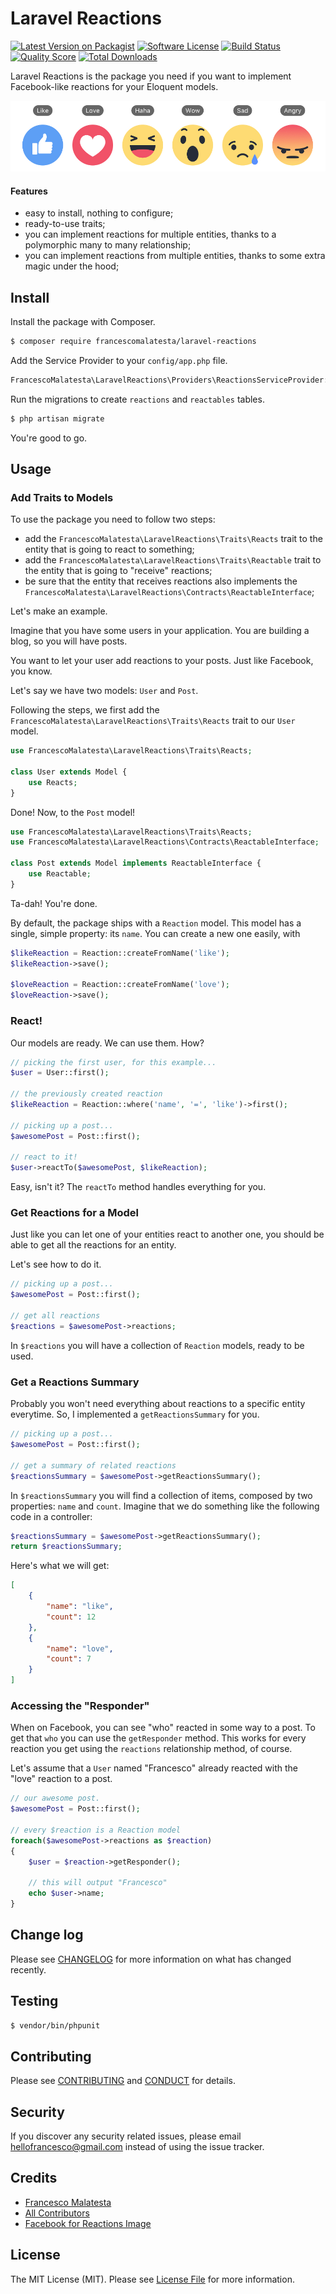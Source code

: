 # Laravel Reactions

[![Latest Version on Packagist][ico-version]][link-packagist]
[![Software License][ico-license]](LICENSE.md)
[![Build Status][ico-travis]][link-travis]
[![Quality Score][ico-code-quality]][link-code-quality]
[![Total Downloads][ico-downloads]][link-downloads]

Laravel Reactions is the package you need if you want to implement Facebook-like reactions for your Eloquent models.

![](reactions.jpeg)

#### Features

* easy to install, nothing to configure;
* ready-to-use traits;
* you can implement reactions for multiple entities, thanks to a polymorphic many to many relationship;
* you can implement reactions from multiple entities, thanks to some extra magic under the hood;

## Install

Install the package with Composer.

``` bash
$ composer require francescomalatesta/laravel-reactions
```

Add the Service Provider to your `config/app.php` file.

```php
FrancescoMalatesta\LaravelReactions\Providers\ReactionsServiceProvider::class,
```

Run the migrations to create `reactions` and `reactables` tables.

```bash
$ php artisan migrate
```

You're good to go.

## Usage

### Add Traits to Models

To use the package you need to follow two steps:

* add the `FrancescoMalatesta\LaravelReactions\Traits\Reacts` trait to the entity that is going to react to something;
* add the `FrancescoMalatesta\LaravelReactions\Traits\Reactable` trait to the entity that is going to "receive" reactions;
* be sure that the entity that receives reactions also implements the `FrancescoMalatesta\LaravelReactions\Contracts\ReactableInterface`;

Let's make an example.

Imagine that you have some users in your application. You are building a blog, so you will have posts.

You want to let your user add reactions to your posts. Just like Facebook, you know.

Let's say we have two models: `User` and `Post`.

Following the steps, we first add the `FrancescoMalatesta\LaravelReactions\Traits\Reacts` trait to our `User` model.

```php
use FrancescoMalatesta\LaravelReactions\Traits\Reacts;

class User extends Model {
    use Reacts;
}
```

Done! Now, to the `Post` model!

```php
use FrancescoMalatesta\LaravelReactions\Traits\Reacts;
use FrancescoMalatesta\LaravelReactions\Contracts\ReactableInterface;

class Post extends Model implements ReactableInterface {
    use Reactable;
}
```

Ta-dah! You're done. 

By default, the package ships with a `Reaction` model. This model has a single, simple property: its `name`. You can create a new one easily, with

```php
$likeReaction = Reaction::createFromName('like');
$likeReaction->save();

$loveReaction = Reaction::createFromName('love');
$loveReaction->save();
```

### React!

Our models are ready. We can use them. How?

```php
// picking the first user, for this example...
$user = User::first();

// the previously created reaction
$likeReaction = Reaction::where('name', '=', 'like')->first();

// picking up a post...
$awesomePost = Post::first();

// react to it!
$user->reactTo($awesomePost, $likeReaction);
```

Easy, isn't it? The `reactTo` method handles everything for you.

### Get Reactions for a Model

Just like you can let one of your entities react to another one, you should be able to get all the reactions for an entity.

Let's see how to do it.

```php
// picking up a post...
$awesomePost = Post::first();

// get all reactions
$reactions = $awesomePost->reactions;
```

In `$reactions` you will have a collection of `Reaction` models, ready to be used.

### Get a Reactions Summary

Probably you won't need everything about reactions to a specific entity everytime. So, I implemented a `getReactionsSummary` for you.

```php
// picking up a post...
$awesomePost = Post::first();

// get a summary of related reactions
$reactionsSummary = $awesomePost->getReactionsSummary();
```

In `$reactionsSummary` you will find a collection of items, composed by two properties: `name` and `count`. Imagine that we do something like the following code in a controller:

```php
$reactionsSummary = $awesomePost->getReactionsSummary();
return $reactionsSummary;
```

Here's what we will get:

```json
[
    {
        "name": "like",
        "count": 12
    },
    {
        "name": "love",
        "count": 7
    }
]
```

### Accessing the "Responder"

When on Facebook, you can see "who" reacted in some way to a post. To get that `who` you can use the `getResponder` method. This works for every reaction you get using the `reactions` relationship method, of course.

Let's assume that a `User` named "Francesco" already reacted with the "love" reaction to a post.

```php
// our awesome post.
$awesomePost = Post::first();

// every $reaction is a Reaction model
foreach($awesomePost->reactions as $reaction) 
{
    $user = $reaction->getResponder();
   
    // this will output "Francesco"
    echo $user->name;
}
```

## Change log

Please see [CHANGELOG](CHANGELOG.md) for more information on what has changed recently.

## Testing

``` bash
$ vendor/bin/phpunit
```

## Contributing

Please see [CONTRIBUTING](CONTRIBUTING.md) and [CONDUCT](CONDUCT.md) for details.

## Security

If you discover any security related issues, please email hellofrancesco@gmail.com instead of using the issue tracker.

## Credits

- [Francesco Malatesta][link-author]
- [All Contributors][link-contributors]
- [Facebook for Reactions Image][link-facebook-reactions]

## License

The MIT License (MIT). Please see [License File](LICENSE.md) for more information.

[ico-version]: https://img.shields.io/packagist/v/francescomalatesta/laravel-reactions.svg?style=flat-square
[ico-license]: https://img.shields.io/badge/license-MIT-brightgreen.svg?style=flat-square
[ico-travis]: https://img.shields.io/travis/francescomalatesta/laravel-reactions/master.svg?style=flat-square
[ico-scrutinizer]: https://img.shields.io/scrutinizer/coverage/g/francescomalatesta/laravel-reactions.svg?style=flat-square
[ico-code-quality]: https://img.shields.io/scrutinizer/g/francescomalatesta/laravel-reactions.svg?style=flat-square
[ico-downloads]: https://img.shields.io/packagist/dt/francescomalatesta/laravel-reactions.svg?style=flat-square

[link-packagist]: https://packagist.org/packages/francescomalatesta/laravel-reactions
[link-travis]: https://travis-ci.org/francescomalatesta/laravel-reactions
[link-scrutinizer]: https://scrutinizer-ci.com/g/francescomalatesta/laravel-reactions/code-structure
[link-code-quality]: https://scrutinizer-ci.com/g/francescomalatesta/laravel-reactions
[link-downloads]: https://packagist.org/packages/francescomalatesta/laravel-reactions
[link-author]: https://github.com/francescomalatesta
[link-contributors]: ../../contributors
[link-facebook-reactions]: https://en.facebookbrand.com/assets/reactions
